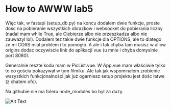 # How to AWWW lab5

Więc tak, w fastapi (setup_db.py) na koncu dodalem dwie funkcje, proste dosc na pobieranie wszystkich obrazkow i websocket do pobierania liczby (nadal mam while True, ale Ciebierze albo nie przeszkadza albo nie zauwazyl lol). Dodalem tez takie dwie funkcje dla OPTIONS, ale to dlatego ze mi CORS mial problem i to pomogło. A ale i tak chyba tam musisz w allow origins dodac oczywiscie link do aplikacji vue (u mnie i chyba domyslnie port 8080).

Generalnie reszte kodu mam w PicList.vue. W App.vue mam właściwie tylko to co gościu pokazywał w tym filmiku. Ale tak jak wspominałem zrobienie wszystkich funkcjonalności jak już ogarniesz setup projektu jest dośc łatwe (z chatem ofc).


Na githubie nie ma foleru node_modules bo był za duży.

![Alt Text](https://i.giphy.com/media/v1.Y2lkPTc5MGI3NjExd3FvZTFkN2JpaHF5ZDJ2ZzR5Z2g0MXU4enB4OWRlZTJieWdvcjl2ZSZlcD12MV9pbnRlcm5hbF9naWZfYnlfaWQmY3Q9Zw/kiJEGxbplHfT5zkCDJ/giphy.gif)
